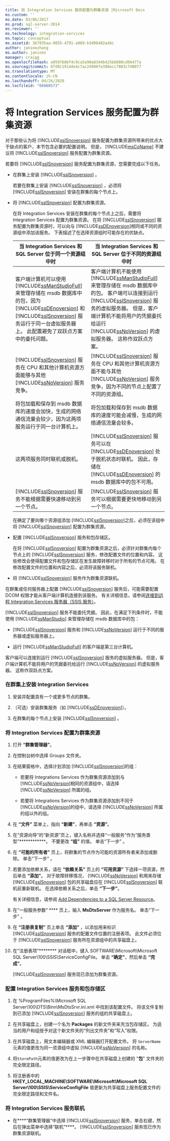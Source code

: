 ```yaml
---
title: 将 Integration Services 服务配置为群集资源 |Microsoft Docs
ms.custom: ''
ms.date: 03/06/2017
ms.prod: sql-server-2014
ms.reviewer: ''
ms.technology: integration-services
ms.topic: conceptual
ms.assetid: 367835aa-9855-4791-a989-b3d08402ad4c
author: janinezhang
ms.author: janinez
manager: craigg
ms.openlocfilehash: a9597686f4c9ca5a90a8344b425b6808cd96477a
ms.sourcegitcommit: 6fd8c1914de4c7ac24900fe388ecc7883c740077
ms.translationtype: MT
ms.contentlocale: zh-CN
ms.lasthandoff: 04/26/2020
ms.locfileid: "66060573"
---
```

# <a name="configure-the-integration-services-service-as-a-cluster-resource"></a>将 Integration Services 服务配置为群集资源
  对于那些认为将 [!INCLUDE[ssISnoversion](../includes/ssisnoversion-md.md)] 服务配置为群集资源所带来的优点大于缺点的客户，本节包含必要的配置说明。 但是， [!INCLUDE[msCoName](../includes/msconame-md.md)] 不建议将 [!INCLUDE[ssISnoversion](../includes/ssisnoversion-md.md)] 服务配置为群集资源。  
  
 若要将 [!INCLUDE[ssISnoversion](../includes/ssisnoversion-md.md)] 服务配置为群集资源，您需要完成以下任务。  
  
-   在群集上安装 [!INCLUDE[ssISnoversion](../includes/ssisnoversion-md.md)] 。  
  
     若要在群集上安装 [!INCLUDE[ssISnoversion](../includes/ssisnoversion-md.md)] ，必须将 [!INCLUDE[ssISnoversion](../includes/ssisnoversion-md.md)] 安装在群集的每个节点上。  
  
-   将 [!INCLUDE[ssISnoversion](../includes/ssisnoversion-md.md)] 配置为群集资源。  
  
     在将 Integration Services 安装在群集的每个节点上之后，需要将 Integration Services 配置为群集资源。 在将 [!INCLUDE[ssISnoversion](../includes/ssisnoversion-md.md)] 服务配置为群集资源时，可以向与 [!INCLUDE[ssDEnoversion](../includes/ssdenoversion-md.md)]相同或不同的资源组中添加该服务。 下表描述了在选择资源组时可能存在的优缺点。  
  
    |当 Integration Services 和 SQL Server 位于同一个资源组中时|当 Integration Services 和 SQL Server 位于不同的资源组中时|  
    |-----------------------------------------------------------------------------|-------------------------------------------------------------------------------|  
    |客户端计算机可以使用 [!INCLUDE[ssManStudioFull](../includes/ssmanstudiofull-md.md)] 来管理存储在 msdb 数据库中的包，因为 [!INCLUDE[ssDEnoversion](../includes/ssdenoversion-md.md)] 和 [!INCLUDE[ssISnoversion](../includes/ssisnoversion-md.md)] 服务运行于同一台虚拟服务器上。 此配置避免了双跃点方案中的委托问题。|客户端计算机不能使用 [!INCLUDE[ssManStudioFull](../includes/ssmanstudiofull-md.md)] 来管理存储在 msdb 数据库中的包。 客户端可以连接到运行 [!INCLUDE[ssISnoversion](../includes/ssisnoversion-md.md)] 服务的虚拟服务器。 但是，客户端计算机不能将用户的凭据委托给运行 [!INCLUDE[ssNoVersion](../includes/ssnoversion-md.md)] 的虚拟服务器。 这称作双跃点方案。|  
    |[!INCLUDE[ssISnoversion](../includes/ssisnoversion-md.md)] 服务在 CPU 和其他计算机资源方面能够与其他 [!INCLUDE[ssNoVersion](../includes/ssnoversion-md.md)] 服务竞争。|[!INCLUDE[ssISnoversion](../includes/ssisnoversion-md.md)] 服务在 CPU 和其他计算机资源方面不能与其他 [!INCLUDE[ssNoVersion](../includes/ssnoversion-md.md)] 服务竞争，因为不同的节点上配置了不同的资源组。|  
    |将包加载和保存到 msdb 数据库的速度会加快，生成的网络通信流量会较少，因为这两项服务运行于同一台计算机上。|将包加载和保存到 msdb 数据库的速度可能会减慢，生成的网络通信流量会较多。|  
    |这两项服务同时联机或脱机。|[!INCLUDE[ssISnoversion](../includes/ssisnoversion-md.md)] 服务可以在 [!INCLUDE[ssDEnoversion](../includes/ssdenoversion-md.md)] 处于脱机状态时联机。 因此，存储在 [!INCLUDE[ssDEnoversion](../includes/ssdenoversion-md.md)] 的 msdb 数据库中的包不可用。|  
    |[!INCLUDE[ssISnoversion](../includes/ssisnoversion-md.md)] 服务不能根据需要快速移动到另一个节点。|[!INCLUDE[ssISnoversion](../includes/ssisnoversion-md.md)] 服务可以根据需要更快地移动到另一个节点。|  
  
     在确定了要向哪个资源组添加 [!INCLUDE[ssISnoversion](../includes/ssisnoversion-md.md)]之后，必须在该组中将 [!INCLUDE[ssISnoversion](../includes/ssisnoversion-md.md)] 配置为群集资源。  
  
-   配置 [!INCLUDE[ssISnoversion](../includes/ssisnoversion-md.md)] 服务和包存储区。  
  
     在将 [!INCLUDE[ssISnoversion](../includes/ssisnoversion-md.md)] 配置为群集资源之后，必须针对群集内每个节点上的 [!INCLUDE[ssISnoversion](../includes/ssisnoversion-md.md)] 服务，修改配置文件的位置和内容。 这些修改会使得配置文件和包存储区在发生故障转移时对于所有的节点可用。 在修改配置文件的位置和内容之后，必须将该服务联机。  
  
-   将 [!INCLUDE[ssISnoversion](../includes/ssisnoversion-md.md)] 服务作为群集资源联机。  
  
 在群集或任何服务器上配置 [!INCLUDE[ssISnoversion](../includes/ssisnoversion-md.md)] 服务后，可能需要配置 DCOM 权限才能从客户端计算机连接到该服务。 有关详细信息，请参阅[连接到远程 Integration Services 服务器（SSIS 服务）](../../2014/integration-services/connect-to-a-remote-integration-services-server-ssis-service.md)。  
  
 [!INCLUDE[ssISnoversion](../includes/ssisnoversion-md.md)] 服务不能委托凭据。 因此，在满足下列条件时，不能使用 [!INCLUDE[ssManStudio](../includes/ssmanstudio-md.md)] 来管理存储在 msdb 数据库中的包：  
  
-   [!INCLUDE[ssISnoversion](../includes/ssisnoversion-md.md)] 服务和 [!INCLUDE[ssNoVersion](../includes/ssnoversion-md.md)] 运行于不同的服务器或虚拟服务器上。  
  
-   运行 [!INCLUDE[ssManStudioFull](../includes/ssmanstudiofull-md.md)] 的客户端是第三台计算机。  
  
 客户端可以连接到运行 [!INCLUDE[ssISnoversion](../includes/ssisnoversion-md.md)] 服务的虚拟服务器。 但是，客户端计算机不能将用户的凭据委托给运行 [!INCLUDE[ssNoVersion](../includes/ssnoversion-md.md)] 的虚拟服务器。 这称作双跃点方案。  
  
### <a name="to-install-integration-services-on-a-cluster"></a>在群集上安装 Integration Services  
  
1.  安装并配置具有一个或更多节点的群集。  
  
2.  （可选）安装群集服务（如 [!INCLUDE[ssDEnoversion](../includes/ssdenoversion-md.md)]）。  
  
3.  在群集的每个节点上安装 [!INCLUDE[ssISnoversion](../includes/ssisnoversion-md.md)] 。  
  
### <a name="to-configure-integration-services-as-a-cluster-resource"></a>将 Integration Services 配置为群集资源  
  
1.  打开 **“群集管理器”**。  
  
2.  在控制台树中选择 Groups 文件夹。  
  
3.  在结果窗格中，选择计划添加 [!INCLUDE[ssISnoversion](../includes/ssisnoversion-md.md)]的组：  
  
    -   若要将 Integrations Services 作为群集资源添加到与 [!INCLUDE[ssNoVersion](../includes/ssnoversion-md.md)]相同的资源组中，请选择 [!INCLUDE[ssNoVersion](../includes/ssnoversion-md.md)] 所属的组。  
  
    -   若要将 Integrations Services 作为群集资源添加到不同于 [!INCLUDE[ssNoVersion](../includes/ssnoversion-md.md)]的组中，请选择 [!INCLUDE[ssNoVersion](../includes/ssnoversion-md.md)] 所属的组以外的组。  
  
4.  在 **“文件”** 菜单上，指向 **“新建”**，再单击 **“资源”**。  
  
5.  在“资源向导”的“新资源”页上，键入名称并选择“一般服务”作为“服务类型”************。 不要更改 **“组”** 的值。 单击“下一步”  。  
  
6.  在 **“可能的所有者”** 页上，将群集的节点作为可能的资源所有者来添加或删除。 单击“下一步”  。  
  
7.  若要添加依赖关系，请在 **“依赖关系”** 页上的 **“可用资源”** 下选择一项资源，然后单击 **“添加”**。 对于故障转移情况， [!INCLUDE[ssNoVersion](../includes/ssnoversion-md.md)] 和用来存储 [!INCLUDE[ssISnoversion](../includes/ssisnoversion-md.md)] 包的共享磁盘应在 [!INCLUDE[ssISnoversion](../includes/ssisnoversion-md.md)] 联机前重新联机。 在选择依赖关系之后，单击 **“下一步”**。  
  
     有关详细信息，请参阅 [Add Dependencies to a SQL Server Resource](../sql-server/failover-clusters/windows/add-dependencies-to-a-sql-server-resource.md)。  
  
8.  在“一般服务参数” **** 页上，输入 **MsDtsServer** 作为服务名。 单击“下一步”  。  
  
9. 在 **“注册表复制”** 页上单击 **“添加”** ，以添加用来标识 [!INCLUDE[ssISnoversion](../includes/ssisnoversion-md.md)] 服务的配置文件位置的注册表项。 此文件必须位于 [!INCLUDE[ssISnoversion](../includes/ssisnoversion-md.md)] 服务所在资源组中的共享磁盘上。  
  
10. 在“注册表项”******** 对话框中，键入 SOFTWARE\Microsoft\Microsoft SQL Server\100\SSIS\ServiceConfigFile。 单击 **“确定”**，然后单击 **“完成”**。  
  
     [!INCLUDE[ssISnoversion](../includes/ssisnoversion-md.md)] 服务现已添加为群集资源。  
  
### <a name="to-configure-the-integration-services-service-and-package-store"></a>配置 Integration Services 服务和包存储区  
  
1.  在 %ProgramFiles%\Microsoft SQL Server\100\DTS\Binn\MsDtsSrvr.ini.xml 中找到该配置文件。 将该文件复制到已添加 [!INCLUDE[ssISnoversion](../includes/ssisnoversion-md.md)] 服务的组的共享磁盘上。  
  
2.  在共享磁盘上，创建一个名为 **Packages** 的新文件夹来充当包存储区。 为适当的用户和组授予对这个新文件夹的“列出文件夹”和“写入”权限。  
  
3.  在共享磁盘上，用文本编辑器或 XML 编辑器打开配置文件。 将 `ServerName` 元素的值更改为同一资源组中虚拟 [!INCLUDE[ssNoVersion](../includes/ssnoversion-md.md)] 的名称。  
  
4.  将`StorePath`元素的值更改为在上一步骤中在共享磁盘上创建的 "**包**" 文件夹的完全限定路径。  
  
5.  将注册表中的 **HKEY_LOCAL_MACHINE\SOFTWARE\Microsoft\Microsoft SQL Server\100\SSIS\ServiceConfigFile** 值更新为共享磁盘上服务配置文件的完全限定路径和文件名。  
  
### <a name="to-bring-the-integration-services-service-online"></a>将 Integration Services 服务联机  
  
-   在****“群集管理器”中选择 [!INCLUDE[ssISnoversion](../includes/ssisnoversion-md.md)] 服务，单击右键，然后在弹出菜单中选择“联机”****。 [!INCLUDE[ssISnoversion](../includes/ssisnoversion-md.md)] 服务现已作为群集资源联机。  
  
  
